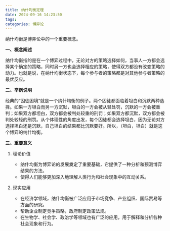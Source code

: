```yaml
---
title: 纳什均衡定理
date: 2024-09-16 14:23:50
tags:
categories: 博弈论
---
```

纳什均衡是博弈论中的一个重要概念。

<!-- more -->

**一、概念阐述**

纳什均衡指的是在一个博弈过程中，无论对方的策略选择如何，当事人一方都会选择某个确定的策略，同时另一方也会选择相应的策略，使得双方都没有改变策略的动力。也就是说，在纳什均衡状态下，每个参与者的策略都是对其他参与者策略的最优反应。

**二、举例说明**

经典的“囚徒困境”就是一个纳什均衡的例子。两个囚徒都面临着坦白和沉默两种选择。如果一方坦白而另一方沉默，坦白的一方会被从轻处罚，沉默的一方会被重判；如果双方都坦白，双方都会被判处较重的刑罚；如果双方都沉默，双方都会被判处较轻的刑罚。从个体理性的角度出发，每个囚徒都会选择坦白，因为无论对方选择坦白还是沉默，自己坦白的结果都比沉默要好。所以，（坦白，坦白）就是这个博弈的纳什均衡。

**三、重要意义**

1. 理论价值
   - 纳什均衡为博弈论的发展奠定了重要基础，它提供了一种分析和预测博弈结果的方法。
   - 使得人们能够更加深入地理解人类行为和社会现象中的互动关系。

2. 现实应用
   - 在经济学领域，纳什均衡被广泛应用于市场竞争、产业组织、国际贸易等方面的研究。
   - 帮助企业制定竞争策略，政府制定政策法规。
   - 在生物学、社会学、政治学等领域也有广泛的应用，用于解释和分析各种社会现象和行为。